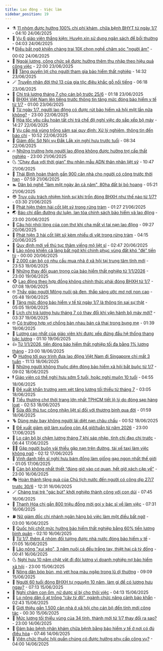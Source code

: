 ```yaml
---
title: Lao động - Việc làm
sidebar_position: 19
---
```


<!-- dantri-lao-dong-viec-lam:START -->
- ⚗️ [11 nhóm được hưởng 100% chi phí khám, chữa bệnh BHYT từ ngày 1/7](https://dantri.com.vn/lao-dong-viec-lam/11-nhom-duoc-huong-100-chi-phi-kham-chua-benh-bhyt-tu-ngay-17-20250624105454371.htm) - 04:10 24/06/2025
- 🙉 [Vụ 6 giáo viên thắng kiện: Huyện xin sử dụng ngân sách để bồi thường](https://dantri.com.vn/lao-dong-viec-lam/vu-6-giao-vien-thang-kien-huyen-xin-su-dung-ngan-sach-de-boi-thuong-20250624105050692.htm) - 04:03 24/06/2025
- 🕴 [Điều bất ngờ khiến chàng trai 10X chọn nghề chăm sóc &quot;người âm&quot;](https://dantri.com.vn/lao-dong-viec-lam/dieu-bat-ngo-khien-chang-trai-10x-chon-nghe-cham-soc-nguoi-am-20250624064403532.htm) - 00:02 24/06/2025
- 🧐 [Ngoài lương, công chức sẽ được hưởng thêm thu nhập theo hiệu quả công việc](https://dantri.com.vn/noi-vu/ngoai-luong-cong-chuc-se-duoc-huong-them-thu-nhap-theo-hieu-qua-cong-viec-20250623175047719.htm) - 22:00 23/06/2025
- 🧑‍💻 [Tăng quyền lợi cho người tham gia bảo hiểm thất nghiệp](https://dantri.com.vn/lao-dong-viec-lam/tang-quyen-loi-cho-nguoi-tham-gia-bao-hiem-that-nghiep-20250623122158763.htm) - 14:32 23/06/2025
- 🪄 [Truyền nhân đời thứ 13 của gia tộc điêu khắc gỗ nổi tiếng](https://dantri.com.vn/lao-dong-viec-lam/truyen-nhan-doi-thu-13-cua-gia-toc-dieu-khac-go-noi-tieng-20250622080803934.htm) - 06:18 23/06/2025
- 🦣 [Chi trả lương tháng 7 cho cán bộ trước 25/6](https://dantri.com.vn/lao-dong-viec-lam/chi-tra-luong-thang-7-cho-can-bo-truoc-256-20250622181641386.htm) - 01:18 23/06/2025
- 🎡 [BHXH Việt Nam lên tiếng trước thông tin tăng mức đóng bảo hiểm y tế từ 1/7](https://dantri.com.vn/lao-dong-viec-lam/bhxh-viet-nam-len-tieng-truoc-thong-tin-tang-muc-dong-bao-hiem-y-te-tu-17-20250622171048586.htm) - 01:00 23/06/2025
- 🦍 [Từ ngày 1/7, người lao động có được rút bảo hiểm xã hội một lần nữa không?](https://dantri.com.vn/lao-dong-viec-lam/tu-ngay-17-nguoi-lao-dong-co-duoc-rut-bao-hiem-xa-hoi-mot-lan-nua-khong-20250622152202062.htm) - 23:00 22/06/2025
- 🫶 [Hỏa tốc yêu cầu hoàn tất chi trả chế độ nghỉ việc do sắp xếp bộ máy](https://dantri.com.vn/lao-dong-viec-lam/hoa-toc-yeu-cau-hoan-tat-chi-tra-che-do-nghi-viec-do-sap-xep-bo-may-20250622191131406.htm) - 14:27 22/06/2025
- 🥸 [Vụ cấp mã vùng trồng sâm sai quy định: Xử lý nghiêm, thông tin đến báo chí](https://dantri.com.vn/lao-dong-viec-lam/vu-cap-ma-vung-trong-sam-sai-quy-dinh-xu-ly-nghiem-thong-tin-den-bao-chi-20250622173115213.htm) - 10:52 22/06/2025
- 🎡 [Giám đốc Sở Nội vụ Đắk Lắk xin nghỉ hưu trước tuổi](https://dantri.com.vn/lao-dong-viec-lam/giam-doc-so-noi-vu-dak-lak-xin-nghi-huu-truoc-tuoi-20250622143621273.htm) - 08:34 22/06/2025
- 🔥 [Những trường hợp người lao động không được hưởng trợ cấp thất nghiệp](https://dantri.com.vn/lao-dong-viec-lam/nhung-truong-hop-nguoi-lao-dong-khong-duoc-huong-tro-cap-that-nghiep-20250620122758347.htm) - 23:00 21/06/2025
- 🌜 [“Chạy đua với thời gian” thu nhận mẫu ADN thân nhân liệt sỹ](https://dantri.com.vn/lao-dong-viec-lam/chay-dua-voi-thoi-gian-thu-nhan-mau-adn-than-nhan-liet-sy-20250621174041015.htm) - 10:47 21/06/2025
- 🤭 [Thái Bình hoàn thành gần 900 căn nhà cho người có công trước thời hạn](https://dantri.com.vn/lao-dong-viec-lam/thai-binh-hoan-thanh-gan-900-can-nha-cho-nguoi-co-cong-truoc-thoi-han-20250621101058343.htm) - 07:59 21/06/2025
- 🏊 [Dân bỏ nghề &quot;làm một ngày ăn cả năm&quot;, 80ha đất bị bỏ hoang](https://dantri.com.vn/lao-dong-viec-lam/dan-bo-nghe-lam-mot-ngay-an-ca-nam-80ha-dat-bi-bo-hoang-20250621110723340.htm) - 05:21 21/06/2025
- 😎 [Truy cứu trách nhiệm hình sự khi trốn đóng BHXH như thế nào từ 1/7?](https://dantri.com.vn/lao-dong-viec-lam/truy-cuu-trach-nhiem-hinh-su-khi-tron-dong-bhxh-nhu-the-nao-tu-17-20250621092549035.htm) - 03:30 21/06/2025
- 🤖 [Phát hiện thêm hài cốt liệt sỹ trong rừng tràm](https://dantri.com.vn/lao-dong-viec-lam/phat-hien-them-hai-cot-liet-sy-trong-rung-tram-20250621081648096.htm) - 01:27 21/06/2025
- 🌏 [Báo chí dẫn đường dư luận, lan tỏa chính sách bảo hiểm và lao động](https://dantri.com.vn/lao-dong-viec-lam/bao-chi-dan-duong-du-luan-lan-toa-chinh-sach-bao-hiem-va-lao-dong-20250620190145109.htm) - 23:00 20/06/2025
- 🦏 [Câu hỏi nhói lòng của con thơ khi cha mất vì tai nạn lao động](https://dantri.com.vn/lao-dong-viec-lam/cau-hoi-nhoi-long-cua-con-tho-khi-cha-mat-vi-tai-nan-lao-dong-20250620134742586.htm) - 09:27 20/06/2025
- 🤔 [Phát hiện 3 hài cốt liệt sỹ kèm nhiều di vật trong rừng tràm](https://dantri.com.vn/lao-dong-viec-lam/phat-hien-3-hai-cot-liet-sy-kem-nhieu-di-vat-trong-rung-tram-20250620101912493.htm) - 04:15 20/06/2025
- 🌮 [Quy định mới về thủ tục thăm viếng mộ liệt sĩ](https://dantri.com.vn/lao-dong-viec-lam/quy-dinh-moi-ve-thu-tuc-tham-vieng-mo-liet-si-20250619011205960.htm) - 02:47 20/06/2025
- 💪 [Lão nông khiến cả làng bất ngờ khi chinh phục vùng đất khó &quot;đẻ&quot; tiền tỷ](https://dantri.com.vn/lao-dong-viec-lam/lao-nong-khien-ca-lang-bat-ngo-khi-chinh-phuc-vung-dat-kho-de-tien-ty-20250619142857542.htm) - 00:00 20/06/2025
- 💪 [2.000 cán bộ có nhu cầu mua nhà ở xã hội tại trung tâm tỉnh mới](https://dantri.com.vn/lao-dong-viec-lam/2000-can-bo-co-nhu-cau-mua-nha-o-xa-hoi-tai-trung-tam-tinh-moi-20250620055124203.htm) - 23:53 19/06/2025
- 🦒 [Những thay đổi quan trọng của bảo hiểm thất nghiệp từ 1/1/2026](https://dantri.com.vn/lao-dong-viec-lam/nhung-thay-doi-quan-trong-cua-bao-hiem-that-nghiep-tu-112026-20250619135959314.htm) - 23:00 19/06/2025
- 🐵 [Lao động theo hợp đồng không chính thức phải đóng BHXH từ 1/7](https://dantri.com.vn/lao-dong-viec-lam/lao-dong-theo-hop-dong-khong-chinh-thuc-phai-dong-bhxh-tu-17-20250619112003616.htm) - 07:08 19/06/2025
- 🤓 [Thầy giáo người Mông nuôi gà đen, thắp sáng ước mơ nơi non cao](https://dantri.com.vn/lao-dong-viec-lam/thay-giao-nguoi-mong-nuoi-ga-den-thap-sang-uoc-mo-noi-non-cao-20250618155524343.htm) - 05:48 19/06/2025
- 🧐 [Tăng mức đóng bảo hiểm y tế từ ngày 1/7 là thông tin sai sự thật](https://dantri.com.vn/lao-dong-viec-lam/tang-muc-dong-bao-hiem-y-te-tu-ngay-17-la-thong-tin-sai-su-that-20250619104912836.htm) - 05:05 19/06/2025
- 💪 [Lịch chi trả lương hưu tháng 7 có thay đổi khi vận hành bộ máy mới?](https://dantri.com.vn/lao-dong-viec-lam/lich-chi-tra-luong-huu-thang-7-co-thay-doi-khi-van-hanh-bo-may-moi-20250619084219473.htm) - 03:37 19/06/2025
- 🤓 [Có trường hợp vợ chồng bàn nhau bán cả thai trong bụng mẹ](https://dantri.com.vn/lao-dong-viec-lam/co-truong-hop-vo-chong-ban-nhau-ban-ca-thai-trong-bung-me-20250618194402631.htm) - 01:39 19/06/2025
- 💯 [Lương cao nhất của giáo viên khi được xếp đứng đầu hệ thống thang bậc lương](https://dantri.com.vn/noi-vu/luong-cao-nhat-cua-giao-vien-khi-duoc-xep-dung-dau-he-thong-thang-bac-luong-20250618180114692.htm) - 01:10 19/06/2025
- 👍 [Từ 1/1/2026, tiền đóng bảo hiểm thất nghiệp tối đa bằng 1% lương tháng](https://dantri.com.vn/lao-dong-viec-lam/tu-112026-tien-dong-bao-hiem-that-nghiep-toi-da-bang-1-luong-thang-20250618172825704.htm) - 23:00 18/06/2025
- 🐵 [Hướng tới quy trình đưa lao động Việt Nam đi Singapore chỉ mất 3 tuần](https://dantri.com.vn/lao-dong-viec-lam/huong-toi-quy-trinh-dua-lao-dong-viet-nam-di-singapore-chi-mat-3-tuan-20250618174921498.htm) - 11:13 18/06/2025
- 💂 [Những người không thuộc diện đóng bảo hiểm xã hội bắt buộc từ 1/7](https://dantri.com.vn/lao-dong-viec-lam/nhung-nguoi-khong-thuoc-dien-dong-bao-hiem-xa-hoi-bat-buoc-tu-17-20250617125836395.htm) - 09:02 18/06/2025
- 🕴 [Giáo viên có thể nghỉ hưu sớm 5 tuổi, hoặc nghỉ muộn 10 tuổi](https://dantri.com.vn/lao-dong-viec-lam/giao-vien-co-the-nghi-huu-som-5-tuoi-hoac-nghi-muon-10-tuoi-20250617180217263.htm) - 04:55 18/06/2025
- 👀 [Đề xuất khẩn trương xem xét tăng lương tối thiểu từ tháng 7](https://dantri.com.vn/lao-dong-viec-lam/de-xuat-khan-truong-xem-xet-tang-luong-toi-thieu-tu-thang-7-20250618095158568.htm) - 03:05 18/06/2025
- 🦄 [Tiểu thương chợ thời trang lớn nhất TPHCM tiết lộ lý do đóng sạp hàng loạt](https://dantri.com.vn/lao-dong-viec-lam/tieu-thuong-cho-thoi-trang-lon-nhat-tphcm-tiet-lo-ly-do-dong-sap-hang-loat-20250617164049462.htm) - 02:53 18/06/2025
- 🔭 [Sửa đổi thủ tục công nhận liệt sĩ đối với thương binh qua đời](https://dantri.com.vn/lao-dong-viec-lam/sua-doi-thu-tuc-cong-nhan-liet-si-doi-voi-thuong-binh-qua-doi-20250617184408517.htm) - 01:59 18/06/2025
- 🪜 [Dùng máy bay không người lái diệt nạn châu chấu](https://dantri.com.vn/lao-dong-viec-lam/dung-may-bay-khong-nguoi-lai-diet-nan-chau-chau-20250617191738286.htm) - 00:52 18/06/2025
- 🌊 [Đề xuất giảm giờ làm xuống còn 44 giờ/tuần từ năm 2026](https://dantri.com.vn/lao-dong-viec-lam/de-xuat-giam-gio-lam-xuong-con-44-giotuan-tu-nam-2026-20250617195359995.htm) - 23:00 17/06/2025
- 💯 [Lo cán bộ bị chậm lương tháng 7 khi sáp nhập, tỉnh chỉ đạo chi trước](https://dantri.com.vn/lao-dong-viec-lam/lo-can-bo-bi-cham-luong-thang-7-khi-sap-nhap-tinh-chi-dao-chi-truoc-20250617115955322.htm) - 06:44 17/06/2025
- 👨‍🏫 [Gặp người buôn vải thiều gặp nạn trên đường, tài xế taxi làm việc không ngờ](https://dantri.com.vn/lao-dong-viec-lam/gap-nguoi-buon-vai-thieu-gap-nan-tren-duong-tai-xe-taxi-lam-viec-khong-ngo-20250617080946568.htm) - 02:12 17/06/2025
- 🙉 [Vinh danh tiến sĩ nghỉ hưu bám đồng làm giống gạo ngon nhất thế giới](https://dantri.com.vn/lao-dong-viec-lam/vinh-danh-tien-si-nghi-huu-bam-dong-lam-giong-gao-ngon-nhat-the-gioi-20250616170418826.htm) - 01:05 17/06/2025
- 🦄 [Cán bộ không nhất thiết “đúng giờ vào cơ quan, hết giờ xách cặp về”](https://dantri.com.vn/lao-dong-viec-lam/can-bo-khong-nhat-thiet-dung-gio-vao-co-quan-het-gio-xach-cap-ve-20250616111050037.htm) - 23:00 16/06/2025
- 🎭 [Hoàn thành tặng quà của Chủ tịch nước đến người có công dịp 27/7 trước 30/6](https://dantri.com.vn/lao-dong-viec-lam/hoan-thanh-tang-qua-cua-chu-tich-nuoc-den-nguoi-co-cong-dip-277-truoc-306-20250616191730048.htm) - 12:31 16/06/2025
- 🪄 [Chàng trai trẻ &quot;gác bút&quot; khởi nghiệp thành công với con dúi](https://dantri.com.vn/lao-dong-viec-lam/chang-trai-tre-gac-but-khoi-nghiep-thanh-cong-voi-con-dui-20250616103740804.htm) - 07:45 16/06/2025
- 🌁 [Thanh Hóa chi gần 800 triệu đồng mời gọi y bác sĩ về làm việc](https://dantri.com.vn/lao-dong-viec-lam/thanh-hoa-chi-gan-800-trieu-dong-moi-goi-y-bac-si-ve-lam-viec-20250616131759872.htm) - 07:31 16/06/2025
- ⛽️ [Nữ giám đốc chi nhánh ngân hàng bỏ việc làm một điều bất ngờ](https://dantri.com.vn/lao-dong-viec-lam/nu-giam-doc-chi-nhanh-ngan-hang-bo-viec-lam-mot-dieu-bat-ngo-20250521164313562.htm) - 03:00 16/06/2025
- 🤩 [Quốc hội chốt mức hưởng bảo hiểm thất nghiệp bằng 60% tiền lương bình quân](https://dantri.com.vn/lao-dong-viec-lam/quoc-hoi-chot-muc-huong-bao-hiem-that-nghiep-bang-60-tien-luong-binh-quan-20250616090159396.htm) - 02:10 16/06/2025
- 🌝 [Từ 1/7, thêm 4 nhóm đối tượng được nhà nước đóng bảo hiểm y tế](https://dantri.com.vn/lao-dong-viec-lam/tu-17-them-4-nhom-doi-tuong-duoc-nha-nuoc-dong-bao-hiem-y-te-20250614161757701.htm) - 01:05 16/06/2025
- 🤗 [Lão nông &quot;xui xẻo&quot;, 3 năm nuôi cá đều trắng tay, thiệt hại cả tỷ đồng](https://dantri.com.vn/lao-dong-viec-lam/lao-nong-xui-xeo-3-nam-nuoi-ca-deu-trang-tay-thiet-hai-ca-ty-dong-20250616070941844.htm) - 00:41 16/06/2025
- 🌜 [Nghỉ hưu 10 năm chật vật đi đòi lương vì doanh nghiệp nợ bảo hiểm xã hội](https://dantri.com.vn/lao-dong-viec-lam/nghi-huu-10-nam-chat-vat-di-doi-luong-vi-doanh-nghiep-no-bao-hiem-xa-hoi-20250615151258946.htm) - 23:00 15/06/2025
- 👀 [Nông dân bóp bùn, mò vét hoa màu ngập trong lũ dị thường](https://dantri.com.vn/lao-dong-viec-lam/nong-dan-bop-bun-mo-vet-hoa-mau-ngap-trong-lu-di-thuong-20250615123641446.htm) - 09:09 15/06/2025
- 🫣 [Người 60 tuổi đóng BHXH tự nguyện 10 năm, làm gì để có lương hưu ngay?](https://dantri.com.vn/lao-dong-viec-lam/nguoi-60-tuoi-dong-bhxh-tu-nguyen-10-nam-lam-gi-de-co-luong-huu-ngay-20250615102420550.htm) - 07:13 15/06/2025
- 🧠 [Nghỉ chăm con ốm, nữ dược sĩ bị cho thôi việc](https://dantri.com.vn/lao-dong-viec-lam/nghi-cham-con-om-nu-duoc-si-bi-cho-thoi-viec-20250615103959346.htm) - 04:13 15/06/2025
- 🎊 [Lo nông dân ồ ạt trồng “cây tỷ đô”, ngành chức năng cảnh báo khẩn](https://dantri.com.vn/lao-dong-viec-lam/lo-nong-dan-o-at-trong-cay-ty-do-nganh-chuc-nang-canh-bao-khan-20250615093022611.htm) - 02:43 15/06/2025
- 🧰 [Giới thiệu gần 1.500 căn nhà ở xã hội cho cán bộ đến tỉnh mới công tác](https://dantri.com.vn/lao-dong-viec-lam/gioi-thieu-gan-1500-can-nha-o-xa-hoi-cho-can-bo-den-tinh-moi-cong-tac-20250614230529509.htm) - 00:30 15/06/2025
- 🐘 [Mức lương tối thiểu vùng của 34 tỉnh, thành mới từ 1/7 thay đổi ra sao?](https://dantri.com.vn/lao-dong-viec-lam/muc-luong-toi-thieu-vung-cua-34-tinh-thanh-moi-tu-17-thay-doi-ra-sao-20250613173140918.htm) - 23:00 14/06/2025
- 🥳 [Đảm bảo bệnh nhân khám chữa bệnh bằng bảo hiểm y tế ở nơi có đủ điều hòa](https://dantri.com.vn/lao-dong-viec-lam/dam-bao-benh-nhan-kham-chua-benh-bang-bao-hiem-y-te-o-noi-co-du-dieu-hoa-20250614142223556.htm) - 07:46 14/06/2025
- 🐎 [Viên chức thuộc hội quần chúng có được hưởng phụ cấp công vụ?](https://dantri.com.vn/lao-dong-viec-lam/vien-chuc-thuoc-hoi-quan-chung-co-duoc-huong-phu-cap-cong-vu-20250613060029862.htm) - 04:00 14/06/2025<!-- dantri-lao-dong-viec-lam:END -->
